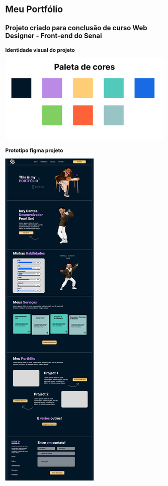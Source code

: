 # Meu Portfólio

## Projeto criado para conclusão de curso Web Designer - Front-end do Senai

### Identidade visual do projeto

![Paleta de cores](portfolio/src/img/Paleta.png)

### Prototipo figma projeto

![Prototipo de alta fidelidade figma](portfolio/src/img/Desktop.png)
